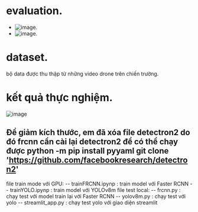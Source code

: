 # evaluation.
- ![image](https://github.com/user-attachments/assets/dcdb983d-1243-41b8-8711-f8efd301f5d5).
- ![image](https://github.com/user-attachments/assets/c1fccf87-d6cb-4fc2-9c69-47638593d97f).

# dataset.
bộ data được thu thập từ những video drone trên chiến trường.
# kết quả thực nghiệm.
![image](https://github.com/user-attachments/assets/3380a4fd-b934-4541-ae52-45f1e4e923d1)

Để giảm kích thước, em đã xóa file detectron2 do đó frcnn cần cài lại detectron2 để có thể chạy được
python -m pip install pyyaml
git clone 'https://github.com/facebookresearch/detectron2'
----------------------
file train mode với GPU:
-- trainFRCNN.ipynp : train model với Faster RCNN
-- trainYOLO.ipynp : train model với YOLOv8m
file test local:
-- frcnn.py : chạy test với model train lại với Faster RCNN
-- yolov8m.py : chạy test với yolo
-- streamlit_app.py : chạy test yolo với giao diện streamlit
